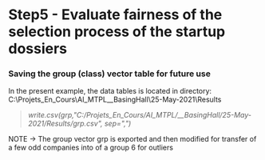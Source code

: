 # Step5 - Evaluate fairness of the selection process of the startup dossiers

### Saving the group (class) vector table for future use
In the present example, the data tables is located in directory: C:\Projets_En_Cours\AI_MTPL__BasingHall\25-May-2021\Results

> <em>write.csv(grp,"C:/Projets_En_Cours/AI_MTPL/__BasingHall/25-May-2021/Results/grp.csv", sep=",")</em><br>

NOTE -> The group vector grp is exported and then modified for transfer of a few odd companies into of a group 6 for outliers

